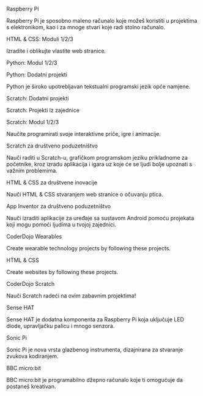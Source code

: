 Raspberry Pi

Raspberry Pi je sposobno maleno računalo koje možeš koristiti u projektima s elektronikom, kao i za mnoge stvari koje radi stolno računalo.

HTML & CSS: Moduli 1/2/3

Izradite i oblikujte vlastite web stranice.

Python: Modul 1/2/3

Python: Dodatni projekti

Python je široko upotrebljavan tekstualni programski jezik opće namjene.

Scratch: Dodatni projekti

Scratch: Projekti iz zajednice

Scratch: Modul 1/2/3

Naučite programirati svoje interaktivne priče, igre i animacije.

Scratch za društveno poduzetništvo

Nauči raditi u Scratch-u, grafičkom programskom jeziku prikladnome za početnike, kroz izradu aplikacija i igara uz koje će se ljudi bolje upoznati s važnim problemima.

HTML & CSS za društvene inovacije

Nauči HTML & CSS stvaranjem web stranice o očuvanju ptica.

App Inventor za društveno poduzetništvo

Nauči izraditi aplikacije za uređaje sa sustavom Android pomoću projekata koji mogu pomoći ljudima u tvojoj zajednici.

CoderDojo Wearables

Create wearable technology projects by following these projects.

HTML & CSS

Create websites by following these projects.

CoderDojo Scratch

Nauči Scratch radeći na ovim zabavnim projektima!

Sense HAT

Sense HAT je dodatna komponenta za Raspberry Pi koja uključuje LED diode, upravljačku palicu i mnogo senzora.

Sonic Pi

Sonic Pi je nova vrsta glazbenog instrumenta, dizajnirana za stvaranje zvukova kodiranjem.

BBC micro:bit

BBC micro:bit je programabilno džepno računalo koje ti omogućuje da postaneš kreativan.